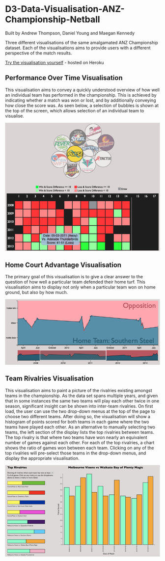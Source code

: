 # D3-Data-Visualisation-ANZ-Championship-Netball
Built by Andrew Thompson, Daniel Young and Maegan Kennedy

Three different visualisations of the same amalgamated ANZ Championship dataset. Each of the visualisations aims to provide users with a different perspective of the match results.

[Try the visualisation yourself](https://anz-netball-visualisation.herokuapp.com/) - hosted on Heroku

## Performance Over Time Visualisation
This visualisation aims to convey a quickly understood overview of how well an individual team has performed in the championship. This is achieved by indicating whether a match was won or lost, and by additionally conveying how close the score was. As seen below, a selection of bubbles is shown at the top of the screen, which allows selection of an individual team to visualise.

![Performance Over Time Visualisation](https://github.com/andythomnz/D3-Data-Visualisation-ANZ-Championship-Netball/raw/master/Screenshots/performance-over-time.png "Performance Over Time Visualisation")

## Home Court Advantage Visualisation
The primary goal of this visualisation is to give a clear answer to the question of how well a particular team defended their home turf. This visualisation aims to display not only when a particular team won on home ground, but also by how much.

![Home Court Advantage Visualisation](https://github.com/andythomnz/D3-Data-Visualisation-ANZ-Championship-Netball/raw/master/Screenshots/home-court-advantage.png "Home Court Advantage Visualisation")

## Team Rivalries Visualisation
This visualisation aims to paint a picture of the rivalries existing amongst teams in the championship. As the data set spans multiple years, and given that in some instances the same two teams will play each other twice in one season, significant insight can be shown into inter-team rivalries.
On first load, the user can use the two drop-down menus at the top of the page to choose two different teams. After doing so, the visualisation will show a histogram of points scored for both teams in each game where the two teams have played each other. As an alternative to manually selecting two teams, the left section of the display lists the top rivalries between teams. The top rivalry is that where two teams have won nearly an equivalent number of games against each other. For each of the top rivalries, a chart shows the ratio of games won between each team. Clicking on any of the top rivalries will pre-select those teams in the drop-down menus, and display the appropriate visualisation.

![Team Rivalries Visualisation](https://github.com/andythomnz/D3-Data-Visualisation-ANZ-Championship-Netball/raw/master/Screenshots/team-rivalries.png "Team Rivalries Visualisation")